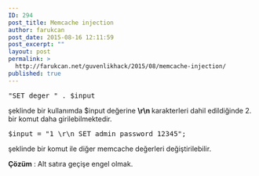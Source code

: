 ```yaml
---
ID: 294
post_title: Memcache injection
author: farukcan
post_date: 2015-08-16 12:11:59
post_excerpt: ""
layout: post
permalink: >
  http://farukcan.net/guvenlikhack/2015/08/memcache-injection/
published: true
---
```

<pre>"SET deger " . $input</pre>
şeklinde bir kullanımda $input değerine <strong>\r\n </strong>karakterleri dahil edildiğinde 2. bir komut daha girilebilmektedir.
<pre>$input = "1 \r\n SET admin_password 12345";</pre>
şeklinde bir komut ile diğer memcache değerleri değiştirilebilir.

<strong>Çözüm</strong> : Alt satıra geçişe engel olmak.